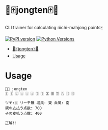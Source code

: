 🧮🀄️jongten🀄️🧮
=========

CLI trainer for calculating riichi-mahjong points🀄️

[![PyPI version](https://badge.fury.io/py/jongten.svg)](https://badge.fury.io/py/jongten)
[![Python Versions](https://img.shields.io/pypi/pyversions/jongten.svg)](https://pypi.org/project/jongten/)

<!-- toc -->
- [🧮🀄️jongten🀄️🧮](#️jongten️)
- [Usage](#usage)
<!-- tocstop -->

# Usage
<!-- usage -->
```sh-session
🐑🌙 jongten
🀚 🀚 🀇 🀈 🀉 🀉 🀊 🀋 🀝 🀞 🀟 🀒 🀓 🀔

ツモ:🀔 リーチ無 場風: 東 自風: 南
親の支払う点数: 700
子の支払う点数: 400

正解!!
```
<!-- usagestop -->
